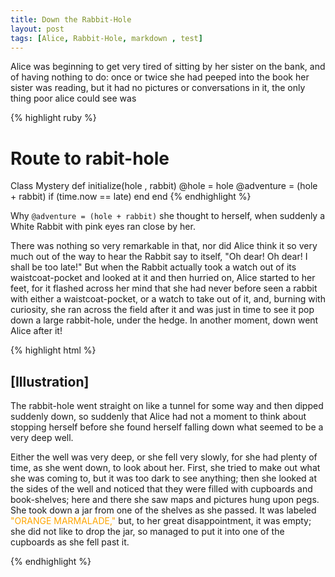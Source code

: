 ```yaml
---
title: Down the Rabbit-Hole
layout: post
tags: [Alice, Rabbit-Hole, markdown , test]
---
```


Alice was beginning to get very tired of sitting by her sister on the bank, and of having nothing to do: once or twice she had peeped into the book her sister was reading, but it had no pictures or conversations in it, the only thing poor alice could see was

{% highlight ruby %}
 # Route to rabit-hole
 Class Mystery
   def initialize(hole , rabbit)
       @hole = hole
       @adventure = (hole + rabbit) if (time.now == late)
   end
 end
{% endhighlight %}



Why `@adventure = (hole + rabbit)` she thought to herself, when suddenly a White Rabbit with pink eyes ran
close by her.

There was nothing so very remarkable in that, nor did Alice think it so
very much out of the way to hear the Rabbit say to itself, "Oh dear! Oh
dear! I shall be too late!" But when the Rabbit actually took a watch
out of its waistcoat-pocket and looked at it and then hurried on, Alice
started to her feet, for it flashed across her mind that she had never
before seen a rabbit with either a waistcoat-pocket, or a watch to take
out of it, and, burning with curiosity, she ran across the field after
it and was just in time to see it pop down a large rabbit-hole, under
the hedge. In another moment, down went Alice after it!


{% highlight html %}

<h2 id="teh-heading">[Illustration]</h2>

<p class="1st paragraph">The rabbit-hole went straight on like a tunnel for some way and then
dipped suddenly down, so suddenly that <span>Alice</span> had not a moment to think
about stopping herself before she found herself falling down what seemed
to be a very deep well.</p>

<p class="2nd paragraph">Either the well was very deep, or she fell very slowly, for she had
plenty of time, as she went down, to look about her. First, she tried to
make out what she was coming to, but it was too dark to see anything;
then she looked at the sides of the well and noticed that they were
filled with cupboards and book-shelves; here and there she saw maps and
pictures hung upon pegs. She took down a jar from one of the shelves as
she passed. It was labeled <span style="color:orange">"ORANGE MARMALADE,"</span> but, to her great
disappointment, it was empty; she did not like to drop the jar, so
managed to put it into one of the cupboards as she fell past it.</p>
{% endhighlight %}